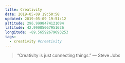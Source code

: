 ```yaml
---
title: Creativity
date: 2019-05-09 19:50:58
updated: 2019-05-09 19:51:12
altitude: 296.9998474121094
latitude: 42.99085067951626
longitude: -89.56592679693253
tags:
  - creativity #creativity
---
```

> “Creativity is just connecting things.”
> — Steve Jobs